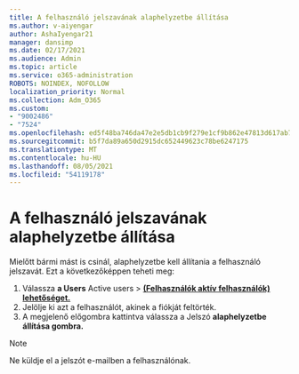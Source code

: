 ```yaml
---
title: A felhasználó jelszavának alaphelyzetbe állítása
ms.author: v-aiyengar
author: AshaIyengar21
manager: dansimp
ms.date: 02/17/2021
ms.audience: Admin
ms.topic: article
ms.service: o365-administration
ROBOTS: NOINDEX, NOFOLLOW
localization_priority: Normal
ms.collection: Adm_O365
ms.custom:
- "9002486"
- "7524"
ms.openlocfilehash: ed5f48ba746da47e2e5db1cb9f279e1cf9b862e47813d617ab7df18ed64725ed
ms.sourcegitcommit: b5f7da89a650d2915dc652449623c78be6247175
ms.translationtype: MT
ms.contentlocale: hu-HU
ms.lasthandoff: 08/05/2021
ms.locfileid: "54119178"
---
```

# <a name="reset-the-users-password"></a>A felhasználó jelszavának alaphelyzetbe állítása

Mielőtt bármi mást is csinál, alaphelyzetbe kell állítania a felhasználó jelszavát. Ezt a következőképpen teheti meg:

1. Válassza **a Users** Active users  >  **[(Felhasználók aktív felhasználók) lehetőséget.](https://go.microsoft.com/fwlink/p/?linkid=834822)**
1. Jelölje ki azt a felhasználót, akinek a fiókját feltörték.
1. A megjelenő előgombra kattintva válassza a Jelszó **alaphelyzetbe állítása gombra.**

> [!NOTE]
> Ne küldje el a jelszót e-mailben a felhasználónak.
